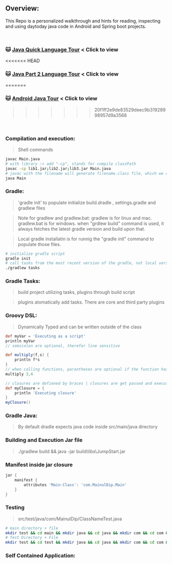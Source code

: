 ## Overview:
This Repo is a personalized walkthrough and hints for reading, inspecting and using daytoday java code in Android and Spring boot projects.

<br/>

### :cat: [Java Quick Language Tour](java-language-tour.md) < Click to view
<<<<<<< HEAD
### :cat: [Java Part 2 Language Tour](java-tour-part-2.md) < Click to view
=======
### :cat: [Android Java Tour](./android-java.md) < Click to view

>>>>>>> 20f1ff2e9de83529deec9b31928998957d9a3568
<br/>

### Compilation and execution:
> Shell commands
```sh
javac Main.java
# with library :> add "-cp", stands for compile classPath
javac -cp lib1.jar;lib2.jar;lib3.jar Main.java
# javac with the filename will generate filename.class file, which we can run by java commmand by
java Main
```

### Gradle:

> 'gradle init' to populate initialize build.dradle , settings.gradle and gradlew files

> Note for gradlew and gradlew.bat: gradlew is for linux and mac. gradlew.bat is for windows. when "grdlew build" command is used, it always fetches the latest gradle version and build upon that.

> Local gradle installatin is for runnig the "gradle init" command to populate those files.

```sh
# initialize gradle script
gradle init
# call tasks from the most recent version of the gradle, not local version
./gradlew tasks
```
### Gradle Tasks:
> build project utilizing tasks, plugins through build script

> plugins atomatically add tasks. There are core and third party plugins

### Groovy DSL: 
> Dynamically Typed and can be written outside of the class

```groovy
def myVar = 'Executing as a script'
println myVar
// semicolon are optional, therefor line sensitive

def multiply(f,s) {
    println f*s
}
// when calling functions, parantheses are optional if the function has at least one parameter
multiply 3,4

// closures are defiened by braces | closures are get passed and executeed in different points
def myClosure = {
    println 'Executing closure'
}
myClosure()
```
### Gradle Java:
> By default dradle expects java code inside src/main/java directory

### Building and Execution Jar file
> ./gradlew build && java -jar build\libs\JumpStart.jar

### Manifest inside jar closure
```groovy
jar {
    manifest {
        attributes 'Main-Class': 'com.MainulDip.Main'
    }
}
```
### Testing
> src/test/java/com/MainulDip/ClassNameTest.java

```sh
# main directory + file
mkdir test && cd main && mkdir java && cd java && mkdir com && cd com && mkdir MainulDip && cd MainulDip && touch Main.java
# Test Directory + File
mkdir test && cd test && mkdir java && cd java && mkdir com && cd com && mkdir MainulDip && cd MainulDip && touch JumpStartTest.java
```


### Self Contained Application: